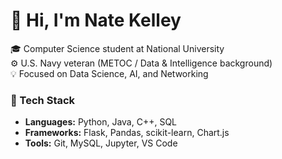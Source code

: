 # 👋 Hi, I'm Nate Kelley

🎓 Computer Science student at National University  
⚙️ U.S. Navy veteran (METOC / Data & Intelligence background)  
💡 Focused on Data Science, AI, and Networking  

### 🧰 Tech Stack
- **Languages:** Python, Java, C++, SQL  
- **Frameworks:** Flask, Pandas, scikit-learn, Chart.js  
- **Tools:** Git, MySQL, Jupyter, VS Code  
